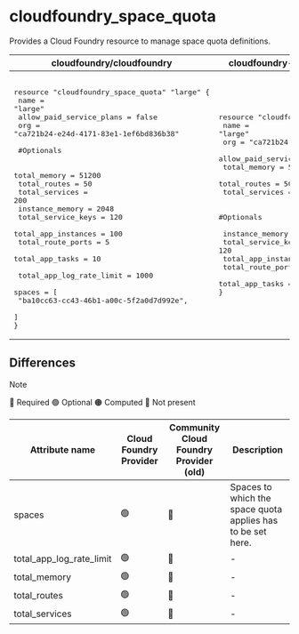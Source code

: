 # cloudfoundry_space_quota

Provides a Cloud Foundry resource to manage space quota definitions.

| cloudfoundry/cloudfoundry | cloudfoundry-community/cloudfoundry |
| -- | -- |
|  <pre></br>resource "cloudfoundry_space_quota" "large" {</br>  name                     = "large"</br>  allow_paid_service_plans = false</br>  org                      = "ca721b24-e24d-4171-83e1-1ef6bd836b38"</br>  </br>  #Optionals</br>  </br>  total_memory             = 51200</br>  total_routes             = 50</br>  total_services           = 200</br>  instance_memory          = 2048</br>  total_service_keys       = 120</br>  total_app_instances      = 100</br>  total_route_ports        = 5</br>  total_app_tasks          = 10</br></br>  total_app_log_rate_limit = 1000</br>  spaces = [</br>    "ba10cc63-cc43-46b1-a00c-5f2a0d7d992e",</br>  ]</br>}</br></pre> |<pre>resource "cloudfoundry_space_quota" "large" {</br>    name                     = "large"</br>    org                      = "ca721b24-e24d-4171-83e1-1ef6bd836b38"</br>    allow_paid_service_plans = false</br>    total_memory             = 51200</br>    total_routes             = 50</br>    total_services           = 200</br>          </br>    #Optionals</br></br>    instance_memory          = 2048</br>    total_service_keys       = 120</br>    total_app_instances      = 100</br>    total_route_ports        = 5</br>    total_app_tasks          = 10</br>}</br></pre> |

## Differences

> [!NOTE]  
> 🔵 Required  🟢 Optional 🟠 Computed  🔴 Not present

| Attribute name | Cloud Foundry Provider|  Community Cloud Foundry Provider (old) | Description |
| --- | --- | --- | --- |
| spaces | 🟢 | 🔴 | Spaces to which the space quota applies has to be set here. |
| total_app_log_rate_limit | 🟢 | 🔴 | - |
| total_memory | 🟢 | 🔵 | - |
| total_routes | 🟢 | 🔵| - |
| total_services | 🟢 | 🔵 | - |
